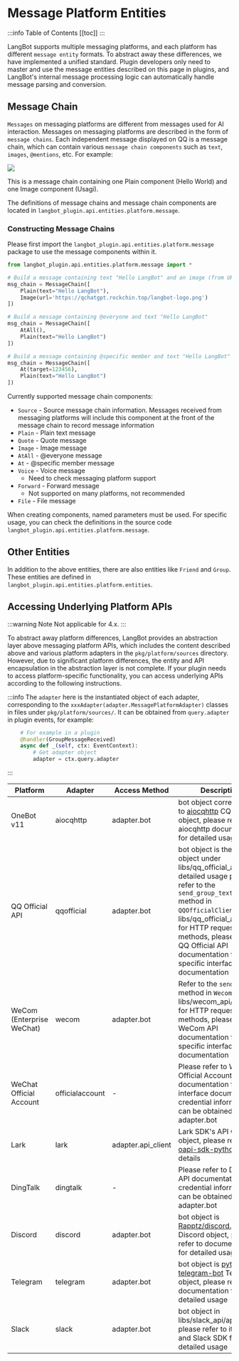 # Message Platform Entities

:::info Table of Contents
[[toc]]
:::

LangBot supports multiple messaging platforms, and each platform has different `message entity` formats. To abstract away these differences, we have implemented a unified standard. Plugin developers only need to master and use the message entities described on this page in plugins, and LangBot's internal message processing logic can automatically handle message parsing and conversion.

## Message Chain

`Messages` on messaging platforms are different from messages used for AI interaction. Messages on messaging platforms are described in the form of `message chains`. Each independent message displayed on QQ is a message chain, which can contain various `message chain components` such as `text`, `images`, `@mentions`, etc. For example:

![](/assets/image/zh/plugin/dev/apis/plugin_dev_messages_01.png)

This is a message chain containing one Plain component (Hello World) and one Image component (Usagi).

The definitions of message chains and message chain components are located in `langbot_plugin.api.entities.platform.message`.

### Constructing Message Chains

Please first import the `langbot_plugin.api.entities.platform.message` package to use the message components within it.

```python
from langbot_plugin.api.entities.platform.message import *

# Build a message containing text "Hello LangBot" and an image (from URL)
msg_chain = MessageChain([
    Plain(text="Hello LangBot"),
    Image(url='https://qchatgpt.rockchin.top/langbot-logo.png')
])

# Build a message containing @everyone and text "Hello LangBot"
msg_chain = MessageChain([
    AtAll(),
    Plain(text="Hello LangBot")
])

# Build a message containing @specific member and text "Hello LangBot"
msg_chain = MessageChain([
    At(target=123456),
    Plain(text="Hello LangBot")
])
```

Currently supported message chain components:

- `Source` - Source message chain information. Messages received from messaging platforms will include this component at the front of the message chain to record message information
- `Plain` - Plain text message
- `Quote` - Quote message
- `Image` - Image message
- `AtAll` - @everyone message
- `At` - @specific member message
- `Voice` - Voice message
    - Need to check messaging platform support
- `Forward` - Forward message
    - Not supported on many platforms, not recommended
- `File` - File message

When creating components, named parameters must be used. For specific usage, you can check the definitions in the source code `langbot_plugin.api.entities.platform.message`.

## Other Entities

In addition to the above entities, there are also entities like `Friend` and `Group`. These entities are defined in `langbot_plugin.api.entities.platform.entities`.

## Accessing Underlying Platform APIs

:::warning Note
Not applicable for 4.x.
:::

To abstract away platform differences, LangBot provides an abstraction layer above messaging platform APIs, which includes the content described above and various platform adapters in the `pkg/platform/sources` directory.
However, due to significant platform differences, the entity and API encapsulation in the abstraction layer is not complete. If your plugin needs to access platform-specific functionality, you can access underlying APIs according to the following instructions.

:::info
The `adapter` here is the instantiated object of each adapter, corresponding to the `xxxAdapter(adapter.MessagePlatformAdapter)` classes in files under `pkg/platform/sources/`. It can be obtained from `query.adapter` in plugin events, for example:

```python
    # For example in a plugin
    @handler(GroupMessageReceived)
    async def _(self, ctx: EventContext):
        # Get adapter object
        adapter = ctx.query.adapter
```
:::

| Platform | Adapter | Access Method | Description |
| --- | --- | --- | --- |
| OneBot v11| aiocqhttp | adapter.bot | bot object corresponds to [aiocqhttp](https://github.com/nonebot/aiocqhttp) CQHttp object, please refer to aiocqhttp documentation for detailed usage |
| QQ Official API | qqofficial | adapter.bot | bot object is the SDK object under libs/qq_official_api, for detailed usage please refer to the `send_group_text_msg` method in `QQOfficialClient` in libs/qq_official_api/api.py for HTTP request methods, please refer to QQ Official API documentation for specific interface documentation |
| WeCom (Enterprise WeChat) | wecom | adapter.bot | Refer to the `send_image` method in `WecomClient` in libs/wecom_api/api.py for HTTP request methods, please refer to WeCom API documentation for specific interface documentation |
| WeChat Official Account | officialaccount | - | Please refer to WeChat Official Account API documentation for interface documentation, credential information can be obtained from adapter.bot |
| Lark | lark | adapter.api_client | Lark SDK's API Client object, please refer to [oapi-sdk-python](https://github.com/larksuite/oapi-sdk-python) for details |
| DingTalk | dingtalk | - | Please refer to DingTalk API documentation, credential information can be obtained from adapter.bot |
| Discord | discord | adapter.bot | bot object is [Rapptz/discord.py](https://github.com/Rapptz/discord.py) Discord object, please refer to documentation for detailed usage |
| Telegram | telegram | adapter.bot | bot object is [python-telegram-bot](https://github.com/python-telegram-bot/python-telegram-bot) Telegram object, please refer to documentation for detailed usage |
| Slack | slack | adapter.bot | bot object in libs/slack_api/api.py, please refer to its code and Slack SDK for detailed usage |